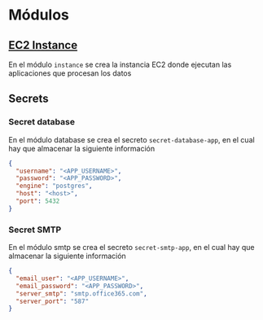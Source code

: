 # Módulos

## [EC2 Instance](modules/ec2-instance/README.md)

En el módulo `instance` se crea la instancia EC2 donde ejecutan las aplicaciones que procesan los datos

## Secrets

### Secret database

En el módulo database se crea el secreto `secret-database-app`, en el cual hay que almacenar la siguiente información

```json
{
  "username": "<APP_USERNAME>",
  "password": "<APP_PASSWORD>",
  "engine": "postgres",
  "host": "<host>",
  "port": 5432
}
```

### Secret SMTP

En el módulo smtp se crea el secreto `secret-smtp-app`, en el cual hay que almacenar la siguiente información

```json
{
  "email_user": "<APP_USERNAME>",
  "email_password": "<APP_PASSWORD>",
  "server_smtp": "smtp.office365.com",
  "server_port": "587"
}
```


